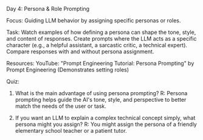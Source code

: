 Day 4: Persona & Role Prompting

Focus: Guiding LLM behavior by assigning specific personas or roles.

Task:
Watch examples of how defining a persona can shape the tone, style, and content of responses.
Create prompts where the LLM acts as a specific character (e.g., a helpful assistant, a sarcastic critic, a technical expert).
Compare responses with and without persona assignment.

Resources:
YouTube: "Prompt Engineering Tutorial: Persona Prompting" by Prompt Engineering (Demonstrates setting roles)

Quiz:
1. What is the main advantage of using persona prompting?
R: Persona prompting helps guide the AI's tone, style, and perspective to better match the needs of the user or task.

2. If you want an LLM to explain a complex technical concept simply, what persona might you assign?
R: You might assign the persona of a friendly elementary school teacher or a patient tutor.
